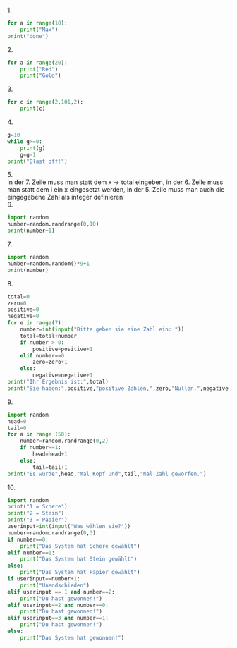 1.<br>
```python
for a in range(10):
    print("Max")
print("done")
```
2.<br>
```python
for a in range(20):
    print("Red")
    print("Gold")
```
3.<br>
```python
for c in range(2,101,2):
    print(c)
```
4.<br>
```python
g=10
while g>=0:
    print(g)
    g=g-1
print("Blast off!")
```
5.<br>
in der 7. Zeile muss man statt dem x -> total eingeben, in der 6. Zeile muss man statt dem i ein x eingesetzt werden, in der 5. Zeile muss man auch die eingegebene Zahl als integer definieren<br>
6.
```python
import random
number=random.randrange(0,10)
print(number+1)
```
7.<br>
```python
import random
number=random.random()*9+1
print(number)
```
8.<br>
```python
total=0
zero=0
positive=0
negative=0
for e in range(7):
    number=int(input("Bitte geben sie eine Zahl ein: "))
    total=total+number
    if number > 0:
        positive=positive+1
    elif number==0:
        zero=zero+1
    else:
        negative=negative+1
print("Ihr Ergebnis ist:",total)
print("Sie haben:",positive,"positive Zahlen,",zero,"Nullen,",negative,"negative Zahlen angegeben.")
```
9.<br>
```python
import random
head=0
tail=0
for a in range (50):
    number=random.randrange(0,2)
    if number==1:
        head=head+1
    else:
        tail=tail+1
print("Es wurde",head,"mal Kopf und",tail,"mal Zahl geworfen.")
```
10.<br>
```python
import random
print("1 = Schere")
print("2 = Stein")
print("3 = Papier")
userinput=int(input("Was wählen sie?"))
number=random.randrange(0,3)
if number==0:
    print("Das System hat Schere gewählt")
elif number==1:
    print("Das System hat Stein gewählt")
else:
    print("Das System hat Papier gewählt")
if userinput==number+1:
    print("Unendschieden")
elif userinput == 1 and number==2:
    print("Du hast gewonnen!")
elif userinput==2 and number==0:
    print("Du hast gewonnen!")
elif userinput==3 and number==1:
    print("Du hast gewonnen!")
else:
    print("Das System hat gewonnen!")
```